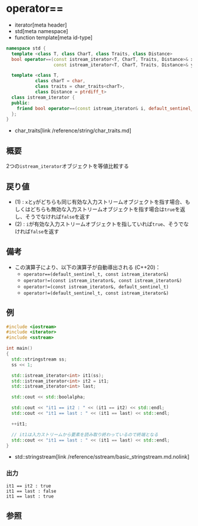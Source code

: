 # operator==
* iterator[meta header]
* std[meta namespace]
* function template[meta id-type]

```cpp
namespace std {
  template <class T, class CharT, class Traits, class Distance>
  bool operator==(const istream_iterator<T, CharT, Traits, Distance>& x,
                  const istream_iterator<T, CharT, Traits, Distance>& y); // (1) C++03

  template <class T,
           class charT = char,
           class traits = char_traits<charT>,
           class Distance = ptrdiff_t>
  class istream_iterator {
  public:
    friend bool operator==(const istream_iterator& i, default_sentinel_t); // (2) C++20
  };
}
```
* char_traits[link /reference/string/char_traits.md]

## 概要
2つの`istream_iterator`オブジェクトを等値比較する


## 戻り値
- (1) : `x`と`y`がどちらも同じ有効な入力ストリームオブジェクトを指す場合、もしくはどちらも無効な入力ストリームオブジェクトを指す場合は`true`を返し、そうでなければ`false`を返す
- (2) : `i`が有効な入力ストリームオブジェクトを指していれば`true`、そうでなければ`false`を返す


## 備考
- この演算子により、以下の演算子が自動導出される (C++20)：
    - `operator==(default_sentinel_t, const istream_iterator&)`
    - `operator!=(const istream_iterator&, const istream_iterator&)`
    - `operator!=(const istream_iterator&, default_sentinel_t)`
    - `operator!=(default_sentinel_t, const istream_iterator&)`


## 例
```cpp example
#include <iostream>
#include <iterator>
#include <sstream>

int main()
{
  std::stringstream ss;
  ss << 1;

  std::istream_iterator<int> it1(ss);
  std::istream_iterator<int> it2 = it1;
  std::istream_iterator<int> last;

  std::cout << std::boolalpha;

  std::cout << "it1 == it2 : " << (it1 == it2) << std::endl;
  std::cout << "it1 == last : " << (it1 == last) << std::endl;

  ++it1;

  // it1は入力ストリームから要素を読み取り終わっているので終端となる
  std::cout << "it1 == last : " << (it1 == last) << std::endl;
}
```
* std::stringstream[link /reference/sstream/basic_stringstream.md.nolink]

### 出力
```
it1 == it2 : true
it1 == last : false
it1 == last : true
```

## 参照


